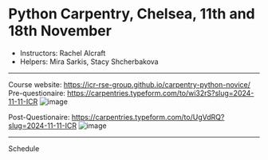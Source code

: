 # Python Carpentry, Chelsea, 11th and 18th November

- Instructors: Rachel Alcraft
- Helpers: Mira Sarkis, Stacy Shcherbakova

---  

Course website: https://icr-rse-group.github.io/carpentry-python-novice/  
Pre-questionaire: https://carpentries.typeform.com/to/wi32rS?slug=2024-11-11-ICR
![image](https://github.com/user-attachments/assets/10ab6b43-968f-443e-9b4c-8619b3f1332f)

Post-Questionaire: https://carpentries.typeform.com/to/UgVdRQ?slug=2024-11-11-ICR
![image](https://github.com/user-attachments/assets/af0f7b3a-fe45-4c6a-9011-387bd61ffe91)


---  

Schedule

